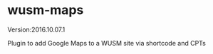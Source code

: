 wusm-maps
=========
Version:2016.10.07.1

Plugin to add Google Maps to a WUSM site via shortcode and CPTs
